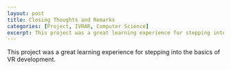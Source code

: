```yaml
---
layout: post
title: Closing Thoughts and Remarks
categories: [Project, IVRAR, Computer Science]
excerpt: This project was a great learning experience for stepping into the basics of VR development.
---
```


This project was a great learning experience for stepping into the basics of VR development.
